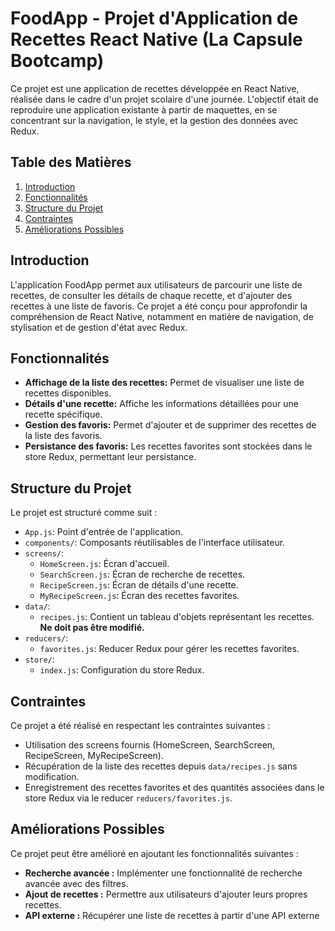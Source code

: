 # FoodApp - Projet d'Application de Recettes React Native (La Capsule Bootcamp)

Ce projet est une application de recettes développée en React Native, réalisée dans le cadre d'un projet scolaire d'une journée. L'objectif était de reproduire une application existante à partir de maquettes, en se concentrant sur la navigation, le style, et la gestion des données avec Redux.


## Table des Matières

1.  [Introduction](#introduction)
2.  [Fonctionnalités](#fonctionnalites)
3.  [Structure du Projet](#structure-du-projet)
4.  [Contraintes](#contraintes)
5.  [Améliorations Possibles](#ameliorations-possibles)

## Introduction

L'application FoodApp permet aux utilisateurs de parcourir une liste de recettes, de consulter les détails de chaque recette, et d'ajouter des recettes à une liste de favoris. Ce projet a été conçu pour approfondir la compréhension de React Native, notamment en matière de navigation, de stylisation et de gestion d'état avec Redux.

## Fonctionnalités

*   **Affichage de la liste des recettes:** Permet de visualiser une liste de recettes disponibles.
*   **Détails d'une recette:** Affiche les informations détaillées pour une recette spécifique.
*   **Gestion des favoris:** Permet d'ajouter et de supprimer des recettes de la liste des favoris.
*   **Persistance des favoris:** Les recettes favorites sont stockées dans le store Redux, permettant leur persistance.


## Structure du Projet

Le projet est structuré comme suit :

*   `App.js`: Point d'entrée de l'application.
*   `components/`: Composants réutilisables de l'interface utilisateur.
*   `screens/`:
    *   `HomeScreen.js`: Écran d'accueil.
    *   `SearchScreen.js`: Écran de recherche de recettes.
    *   `RecipeScreen.js`: Écran de détails d'une recette.
    *   `MyRecipeScreen.js`: Écran des recettes favorites.
*   `data/`:
    *   `recipes.js`: Contient un tableau d'objets représentant les recettes. **Ne doit pas être modifié.**
*   `reducers/`:
    *   `favorites.js`: Reducer Redux pour gérer les recettes favorites.
*   `store/`:
    *   `index.js`: Configuration du store Redux.

## Contraintes

Ce projet a été réalisé en respectant les contraintes suivantes :

*   Utilisation des screens fournis (HomeScreen, SearchScreen, RecipeScreen, MyRecipeScreen).
*   Récupération de la liste des recettes depuis `data/recipes.js` sans modification.
*   Enregistrement des recettes favorites et des quantités associées dans le store Redux via le reducer `reducers/favorites.js`.

## Améliorations Possibles

Ce projet peut être amélioré en ajoutant les fonctionnalités suivantes :

*   **Recherche avancée :** Implémenter une fonctionnalité de recherche avancée avec des filtres.
*   **Ajout de recettes :** Permettre aux utilisateurs d'ajouter leurs propres recettes.
*   **API externe :** Récupérer une liste de recettes à partir d'une API externe


